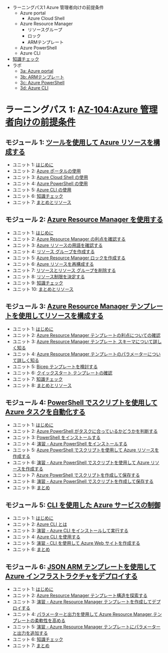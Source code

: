 - ラーニングパス1 Azure 管理者向けの前提条件
  - Azure portal
    - Azure Cloud Shell
  - Azure Resource Manager
    - リソースグループ
    - ロック
    - ARMテンプレート
  - Azure PowerShell
  - Azure CLI
- [知識チェック](lp1-check.md)
- ラボ
  - [3a: Azure portal](https://microsoftlearning.github.io/AZ-104JA-MicrosoftAzureAdministrator/Instructions/Labs/LAB_03a-Manage_Azure_Resources_by_Using_the_Azure_Portal.html)
  - [3b: ARMテンプレート](https://microsoftlearning.github.io/AZ-104JA-MicrosoftAzureAdministrator/Instructions/Labs/LAB_03b-Manage_Azure_Resources_by_Using_ARM_Templates.html)
  - [3c: Azure PowerShell](https://microsoftlearning.github.io/AZ-104JA-MicrosoftAzureAdministrator/Instructions/Labs/LAB_03c-Manage_Azure_Resources_by_Using_Azure_PowerShell.html)
  - [3d: Azure CLI](https://microsoftlearning.github.io/AZ-104JA-MicrosoftAzureAdministrator/Instructions/Labs/LAB_03d-Manage_Azure_Resources_by_Using_Azure_CLI.html)

# ラーニングパス 1: [AZ-104:Azure 管理者向けの前提条件](https://docs.microsoft.com/ja-jp/learn/paths/az-104-administrator-prerequisites/)
## モジュール 1: [ツールを使用して Azure リソースを構成する](https://docs.microsoft.com/ja-jp/learn/modules/configure-azure-resources-tools/)
- ユニット 1: [はじめに](https://docs.microsoft.com/ja-jp/learn/modules/configure-azure-resources-tools/1-introduction)
- ユニット 2: [Azure ポータルの使用](https://docs.microsoft.com/ja-jp/learn/modules/configure-azure-resources-tools/2-use-azure-portal)
- ユニット 3: [Azure Cloud Shell の使用](https://docs.microsoft.com/ja-jp/learn/modules/configure-azure-resources-tools/3-use-azure-cloud-shell)
- ユニット 4: [Azure PowerShell の使用](https://docs.microsoft.com/ja-jp/learn/modules/configure-azure-resources-tools/4-use-azure-powershell)
- ユニット 5: [Azure CLI の使用](https://docs.microsoft.com/ja-jp/learn/modules/configure-azure-resources-tools/5-use-azure-cli)
- ユニット 6: [知識チェック](https://docs.microsoft.com/ja-jp/learn/modules/configure-azure-resources-tools/6-knowledge-check)
- ユニット 7: [まとめとリソース](https://docs.microsoft.com/ja-jp/learn/modules/configure-azure-resources-tools/7-summary-resources)
## モジュール 2: [Azure Resource Manager を使用する](https://docs.microsoft.com/ja-jp/learn/modules/use-azure-resource-manager/)
- ユニット 1: [はじめに](https://docs.microsoft.com/ja-jp/learn/modules/use-azure-resource-manager/1-introduction)
- ユニット 2: [Azure Resource Manager の利点を確認する](https://docs.microsoft.com/ja-jp/learn/modules/use-azure-resource-manager/2-review-benefits)
- ユニット 3: [Azure リソースの用語を確認する](https://docs.microsoft.com/ja-jp/learn/modules/use-azure-resource-manager/3-review-terminology)
- ユニット 4: [リソース グループを作成する](https://docs.microsoft.com/ja-jp/learn/modules/use-azure-resource-manager/4-create-resource-groups)
- ユニット 5: [Azure Resource Manager ロックを作成する](https://docs.microsoft.com/ja-jp/learn/modules/use-azure-resource-manager/5-create-locks)
- ユニット 6: [Azure リソースを再構成する](https://docs.microsoft.com/ja-jp/learn/modules/use-azure-resource-manager/6-reorganize-azure-resources)
- ユニット 7: [リソースとリソース グループを削除する](https://docs.microsoft.com/ja-jp/learn/modules/use-azure-resource-manager/7-remove-resources-groups)
- ユニット 8: [リソース制限を決定する](https://docs.microsoft.com/ja-jp/learn/modules/use-azure-resource-manager/8-determine-resource-limits)
- ユニット 9: [知識チェック](https://docs.microsoft.com/ja-jp/learn/modules/use-azure-resource-manager/9-knowledge-check)
- ユニット 10: [まとめとリソース](https://docs.microsoft.com/ja-jp/learn/modules/use-azure-resource-manager/10-summary-resources)
## モジュール 3: [Azure Resource Manager テンプレートを使用してリソースを構成する](https://docs.microsoft.com/ja-jp/learn/modules/configure-resources-arm-templates/)
- ユニット 1: [はじめに](https://docs.microsoft.com/ja-jp/learn/modules/configure-resources-arm-templates/1-introduction)
- ユニット 2: [Azure Resource Manager テンプレートの利点についての確認](https://docs.microsoft.com/ja-jp/learn/modules/configure-resources-arm-templates/2-review-template-advantages)
- ユニット 3: [Azure Resource Manager テンプレート スキーマについて詳しく知る](https://docs.microsoft.com/ja-jp/learn/modules/configure-resources-arm-templates/3-explore-template-schema)
- ユニット 4: [Azure Resource Manager テンプレートのパラメーターについて詳しく知る](https://docs.microsoft.com/ja-jp/learn/modules/configure-resources-arm-templates/4-explore-template-parameters)
- ユニット 5: [Bicep テンプレートを検討する](https://docs.microsoft.com/ja-jp/learn/modules/configure-resources-arm-templates/5-consider-bicep-templates)
- ユニット 6: [クイックスタート テンプレートの確認](https://docs.microsoft.com/ja-jp/learn/modules/configure-resources-arm-templates/6-review-quickstart-templates)
- ユニット 7: [知識チェック](https://docs.microsoft.com/ja-jp/learn/modules/configure-resources-arm-templates/7-knowledge-check)
- ユニット 8: [まとめとリソース](https://docs.microsoft.com/ja-jp/learn/modules/configure-resources-arm-templates/8-summary-resources)
## モジュール 4: [PowerShell でスクリプトを使用して Azure タスクを自動化する](https://docs.microsoft.com/ja-jp/learn/modules/automate-azure-tasks-with-powershell/)
- ユニット 1: [はじめに](https://docs.microsoft.com/ja-jp/learn/modules/automate-azure-tasks-with-powershell/1-introduction)
- ユニット 2: [Azure PowerShell がタスクに合っているかどうかを判断する](https://docs.microsoft.com/ja-jp/learn/modules/automate-azure-tasks-with-powershell/2-decide-if-azure-powershell-is-right-for-your-tasks)
- ユニット 3: [PowerShell をインストールする](https://docs.microsoft.com/ja-jp/learn/modules/automate-azure-tasks-with-powershell/3-install-azure-powershell)
- ユニット 4: [演習 - Azure PowerShell をインストールする](https://docs.microsoft.com/ja-jp/learn/modules/automate-azure-tasks-with-powershell/4-exercise-install-azure-powershell)
- ユニット 5: [Azure PowerShell でスクリプトを使用して Azure リソースを作成する](https://docs.microsoft.com/ja-jp/learn/modules/automate-azure-tasks-with-powershell/5-create-resource-interactively)
- ユニット 6: [演習 - Azure PowerShell でスクリプトを使用して Azure リソースを作成する](https://docs.microsoft.com/ja-jp/learn/modules/automate-azure-tasks-with-powershell/6-exercise-create-resource-interactively)
- ユニット 7: [Azure PowerShell でスクリプトを作成して保存する](https://docs.microsoft.com/ja-jp/learn/modules/automate-azure-tasks-with-powershell/7-create-resource-using-script)
- ユニット 8: [演習 - Azure PowerShell でスクリプトを作成して保存する](https://docs.microsoft.com/ja-jp/learn/modules/automate-azure-tasks-with-powershell/8-exercise-create-resource-using-script)
- ユニット 9: [まとめ](https://docs.microsoft.com/ja-jp/learn/modules/automate-azure-tasks-with-powershell/9-summary)
## モジュール 5: [CLI を使用した Azure サービスの制御](https://docs.microsoft.com/ja-jp/learn/modules/control-azure-services-with-cli/)
- ユニット 1: [はじめに](https://docs.microsoft.com/ja-jp/learn/modules/control-azure-services-with-cli/1-introduction)
- ユニット 2: [Azure CLI とは](https://docs.microsoft.com/ja-jp/learn/modules/control-azure-services-with-cli/2-what-is-the-azure-cli)
- ユニット 3: [演習 - Azure CLI をインストールして実行する](https://docs.microsoft.com/ja-jp/learn/modules/control-azure-services-with-cli/3-exercise-install-and-run-the-azure-cli)
- ユニット 4: [Azure CLI を使用する](https://docs.microsoft.com/ja-jp/learn/modules/control-azure-services-with-cli/4-work-with-the-cli)
- ユニット 5: [演習 - CLI を使用して Azure Web サイトを作成する](https://docs.microsoft.com/ja-jp/learn/modules/control-azure-services-with-cli/5-exercise-create-website-using-the-cli)
- ユニット 6: [まとめ](https://docs.microsoft.com/ja-jp/learn/modules/control-azure-services-with-cli/6-summary)
## モジュール 6: [JSON ARM テンプレートを使用して Azure インフラストラクチャをデプロイする](https://docs.microsoft.com/ja-jp/learn/modules/create-azure-resource-manager-template-vs-code/)
- ユニット 1: [はじめに](https://docs.microsoft.com/ja-jp/learn/modules/create-azure-resource-manager-template-vs-code/1-introduction)
- ユニット 2: [Azure Resource Manager テンプレート構造を探索する](https://docs.microsoft.com/ja-jp/learn/modules/create-azure-resource-manager-template-vs-code/2-explore-template-structure)
- ユニット 3: [演習 - Azure Resource Manager テンプレートを作成してデプロイする](https://docs.microsoft.com/ja-jp/learn/modules/create-azure-resource-manager-template-vs-code/3-exercise-create-and-deploy-template)
- ユニット 4: [パラメーターと出力を使用して Azure Resource Manager テンプレートの柔軟性を高める](https://docs.microsoft.com/ja-jp/learn/modules/create-azure-resource-manager-template-vs-code/4-add-flexibility-arm-template)
- ユニット 5: [演習 - Azure Resource Manager テンプレートにパラメーターと出力を追加する](https://docs.microsoft.com/ja-jp/learn/modules/create-azure-resource-manager-template-vs-code/5-exercise-parameters-output)
- ユニット 6: [知識チェック](https://docs.microsoft.com/ja-jp/learn/modules/create-azure-resource-manager-template-vs-code/6-knowledge-check)
- ユニット 7: [まとめ](https://docs.microsoft.com/ja-jp/learn/modules/create-azure-resource-manager-template-vs-code/7-summary)
